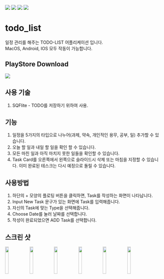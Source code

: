 <img src="https://img.shields.io/badge/Flutter-02569B?style=flat-square&logo=Flutter&logoColor=white"/> <img src="https://img.shields.io/badge/Dart-0175C2?style=flat-square&logo=Dart&logoColor=white"/> <img src="https://img.shields.io/badge/Android-3DDC84?style=flat-square&logo=Android&logoColor=white"/> <img src="https://img.shields.io/badge/ios-000000?style=flat-square&logo=ios&logoColor=white"/>

# todo_list
일정 관리를 해주는 TODO-LIST 어플리케이션 입니다.  
MacOS, Android, IOS 모두 작동이 가능합니다.

## PlayStore Download

<a href="https://play.google.com/store/apps/details?id=com.shino72.todo_list">
    <img src="https://github.com/Myeongcheol-shin/todo_list/assets/82868004/b5fd5ba4-368d-42dc-8bcd-cb7ad99498b0"/>
  </a>

## 사용 기술
1. SQFlite - TODO를 저장하기 위하여 사용.

## 기능 
1. 일정을 5가지의 타입으로 나누어(과제, 약속, 개인적인 용무, 공부, 일) 추가할 수 있습니다.
2. 오늘 할 일과 내일 할 일을 확인 할 수 있습니다.
3. 모든 마친 일과 아직 마치지 못한 일들을 확인할 수 있습니다.
4. Task Card를 오른쪽에서 왼쪽으로 슬라이드시 삭제 또는 마침을 지정할 수 있습니다. 이미 완료된 테스크는 다시 예정으로 돌릴 수 있습니다.

## 사용방법
1. 하단의 + 모양의 플로팅 버튼을 클릭하면, Task를 작성하는 화면이 나타납니다.
2. Input New Task 문구가 있는 화면에 Task를 입력해줍니다.
3. 자신의 Task에 맞는 Type을 선택해줍니다.
4. Choose Date를 눌러 날짜를 선택합니다.
5. 작성이 완료되었으면 ADD Task를 선택합니다.

## 스크린 샷
<p>
  <img src="https://github.com/Myeongcheol-shin/todo_list/assets/82868004/d4ee3189-16f5-4caf-b1ed-693b1443d4f3" align="center" width="15%">
  <img src="https://github.com/Myeongcheol-shin/todo_list/assets/82868004/e4f0790a-3d1b-4d57-84db-86f08d136d60" align="center" width="15%">
  <img src="https://github.com/Myeongcheol-shin/todo_list/assets/82868004/752cde77-9c31-4dd0-84df-7dbd5b486f2b" align="center" width="15%">
  <img src="https://github.com/Myeongcheol-shin/todo_list/assets/82868004/c9ee6827-68a9-48de-b94e-cb69d51f364d" align="center" width="15%">
  <img src="https://github.com/Myeongcheol-shin/todo_list/assets/82868004/dd778802-9568-4c60-87e2-54daf99eba7b" align="center" width="15%">
  <img src="https://github.com/Myeongcheol-shin/todo_list/assets/82868004/aaae4228-401d-47a9-a4f2-dc3f31ada2d3" align="center" width="15%">
</p>
